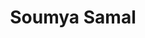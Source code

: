 ---
title: Soumya Samal
layout: fellow
university: xx
programming-languages: xx
description: xxxx
interests: xx
img: logo.jpg
---